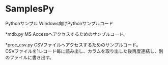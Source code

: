 SamplesPy
=============

 Pythonサンプル
  Windows向けPythonサンプルコード
  
  *mdb.py
    MS Accessへアクセスするためのサンプルコード。　　    
  
  *proc_csv.py
    CSVファイルへアクセスするためのサンプルコード。  
    CSVファイルを1レコード毎に読み出し、カラムを取り出した後再度連結し、別のファイルに書き出す。
    
  
  
